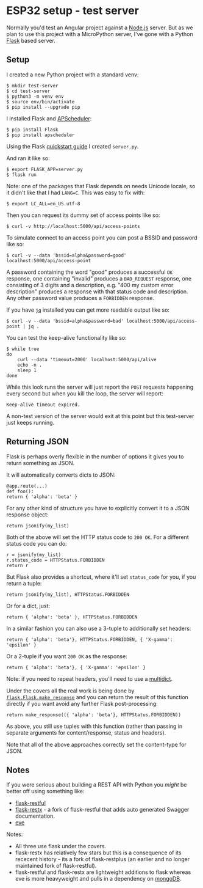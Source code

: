 ESP32 setup - test server
=========================

Normally you'd test an Angular project against a [Node.js](https://nodejs.org/en/about/) server. But as we plan to use this project with a MicroPython server, I've gone with a Python [Flask](https://flask.palletsprojects.com/) based server.

Setup
-----

I created a new Python project with a standard venv:

    $ mkdir test-server
    $ cd test-server
    $ python3 -m venv env
    $ source env/bin/activate
    $ pip install --upgrade pip

I installed Flask and [APScheduler](https://apscheduler.readthedocs.io/en/stable/userguide.html):

    $ pip install Flask
    $ pip install apscheduler

Using the Flask [quickstart guide](https://flask.palletsprojects.com/en/1.1.x/quickstart/) I created `server.py`.

And ran it like so:

    $ export FLASK_APP=server.py
    $ flask run

Note: one of the packages that Flask depends on needs Unicode locale, so it didn't like that I had `LANG=C`. This was easy to fix with:

    $ export LC_ALL=en_US.utf-8

Then you can request its dummy set of access points like so:

    $ curl -v http://localhost:5000/api/access-points

To simulate connect to an access point you can post a BSSID and password like so:

    $ curl -v --data 'bssid=alpha&password=good' localhost:5000/api/access-point

A password containing the word "good" produces a successful `OK` response, one containing "invalid" produces a `BAD_REQUEST` response, one consisting of 3 digits and a description, e.g. "400 my custom error description" produces a response with that status code and description. Any other password value produces a `FORBIDDEN` response.

If you have [`jq`](https://stedolan.github.io/jq/) installed you can get more readable output like so:

    $ curl -v --data 'bssid=alpha&password=bad' localhost:5000/api/access-point | jq .

You can test the keep-alive functionality like so:

    $ while true
    do
        curl --data 'timeout=2000' localhost:5000/api/alive
        echo -n .
        sleep 1
    done

While this look runs the server will just report the `POST` requests happening every second but when you kill the loop, the server will report:

    Keep-alive timeout expired.

A non-test version of the server would exit at this point but this test-server just keeps running.

Returning JSON
--------------

Flask is perhaps overly flexible in the number of options it gives you to return something as JSON.

It will automatically converts dicts to JSON:

    @app.route(...)
    def foo():
    return { 'alpha': 'beta' }

For any other kind of structure you have to explicitly convert it to a JSON response object:

    return jsonify(my_list)

Both of the above will set the HTTP status code to `200 OK`. For a different status code you can do:

    r = jsonify(my_list)
    r.status_code = HTTPStatus.FORBIDDEN
    return r

But Flask also provides a shortcut, where it'll set `status_code` for you, if you return a tuple:

    return jsonify(my_list), HTTPStatus.FORBIDDEN

Or for a dict, just:

    return { 'alpha': 'beta' }, HTTPStatus.FORBIDDEN

In a similar fashion you can also use a 3-tuple to additionally set headers:

    return { 'alpha': 'beta'}, HTTPStatus.FORBIDDEN, { 'X-gamma': 'epsilon' }

Or a 2-tuple if you want `200 OK` as the response:

    return { 'alpha': 'beta'}, { 'X-gamma': 'epsilon' }

Note: if you need to repeat headers, you'll need to use a [multidict](https://multidict.readthedocs.io/en/stable/).

Under the covers all the real work is being done by [`flask.Flask.make_response`](https://flask.palletsprojects.com/en/1.1.x/api/#flask.Flask.make_response) and you can return the result of this function directly if you want avoid any further Flask post-processing:

    return make_response(({ 'alpha': 'beta'}, HTTPStatus.FORBIDDEN))

As above, you still use tuples with this function (rather than passing in separate arguments for content/response, status and headers).

Note that all of the above approaches correctly set the content-type for JSON.

Notes
-----

If you were serious about building a REST API with Python you _might_ be better off using something like:

* [flask-restful](https://flask-restful.readthedocs.io/en/latest/)
* [flask-restx](https://flask-restx.readthedocs.io/en/latest/) - a fork of flask-restful that adds auto generated Swagger documentation.
* [eve](https://docs.python-eve.org/en/stable/)

Notes:

* All three use flask under the covers.
* flask-restx has relatively few stars but this is a consequence of its rececent history - its a fork of flask-restplus (an earlier and no longer maintained fork of flask-restful).
* flask-restful and flask-restx are lightweight additions to flask whereas eve is more heavyweight and pulls in a dependency on [mongoDB](https://docs.mongodb.com/manual/introduction/).
